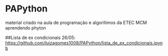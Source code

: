 # PAPython
material criado na aula de programação e algorítimos da ETEC MCM aprendendo phyton


##Lista de ex condicionais 26/05: https://github.com/luizagomes1008/PAPython/lista_de_ex_condicionais.ipynb

